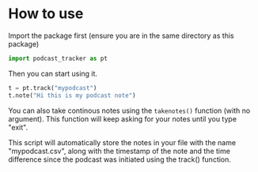 # How to use
Import the package first (ensure you are in the same directory as this package)

```python
import podcast_tracker as pt
```

Then you can start using it.

```python
t = pt.track("mypodcast")
t.note("Hi this is my podcast note")
```

You can also take continous notes using the `takenotes()` function (with no argument). This function will keep asking for your notes until you type "exit".

This script will automatically store the notes in your file with the name "mypodcast.csv", along with the timestamp of the note and the time difference since the podcast was initiated using the track() function.